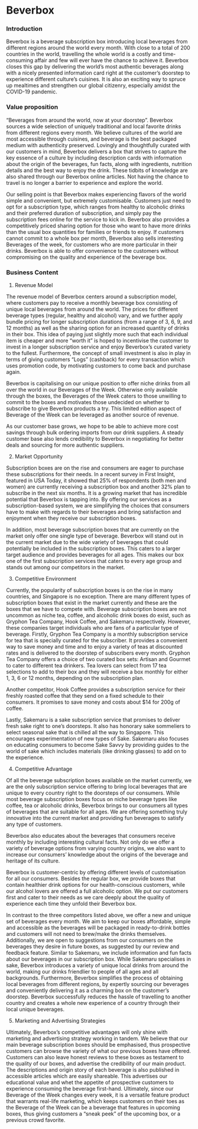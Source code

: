 # Beverbox

### Introduction
Beverbox is a beverage subscription box introducing local beverages from different regions around the world every month. With close to a total of 200 countries in the world, travelling the whole world is a costly and time-consuming affair and few will ever have the chance to achieve it. Beverbox closes this gap by delivering the world’s most authentic beverages along with a nicely presented information card right at the customer’s doorstep to experience different culture’s cuisines. It is also an exciting way to spruce up mealtimes and strengthen our global citizenry, especially amidst the COVID-19 pandemic. 

### Value proposition
“Beverages from around the world, now at your doorstep”. Beverbox sources a wide selection of uniquely traditional and local favorite drinks from different regions every month. We believe cultures of the world are most accessible through cuisines, and beverage is the best packaged medium with authenticity preserved. Lovingly and thoughtfully curated with our customers in mind, Beverbox delivers a box that strives to capture the key essence of a culture by including description cards with information about the origin of the beverages, fun facts, along with ingredients, nutrition details and the best way to enjoy the drink. These tidbits of knowledge are also shared through our Beverbox online articles. Not having the chance to travel is no longer a barrier to experience and explore the world. 

Our selling point is that Beverbox makes experiencing flavors of the world simple and convenient, but extremely customisable. Customers just need to opt for a subscription type,  which ranges from healthy to alcoholic drinks and their preferred duration of subscription, and simply pay the subscription fees online for the service to kick in. Beverbox also provides a competitively priced sharing option for those who want to have more drinks than the usual box quantities for families or friends to enjoy. If customers cannot commit to a whole box per month, Beverbox also sells interesting Beverages of the week, for customers who are more particular in their drinks. Beverbox is able to offer convenience to the customers without compromising on the quality and experience of the beverage box. 

### Business Content
1.	Revenue Model

The revenue model of Beverbox centers around a subscription model, where customers pay to receive a monthly beverage box consisting of unique local beverages from around the world. The prices for different beverage types (regular, healthy and alcohol) vary, and we further apply bundle pricing for longer subscription durations (from a range of 3, 6, 9, and 12 months) as well as the sharing option for an increased quantity of drinks in their box. This idea of paying just slightly more such that each individual item is cheaper and more “worth it” is hoped to incentivise the customer to invest in a longer subscription service and enjoy Beverbox’s curated variety to the fullest. Furthermore, the concept of small investment is also in play in terms of giving customers “Logs” (cashback) for every transaction which uses promotion code, by motivating customers to come back and purchase again. 

Beverbox is capitalising on our unique position to offer niche drinks from all over the world in our Beverages of the Week. Otherwise only available through the boxes, the Beverages of the Week caters to those unwilling to commit to the boxes and motivates those undecided on whether to subscribe to give Beverbox products a try. This limited edition aspect of Beverage of the Week can be leveraged as another source of revenue. 

As our customer base grows, we hope to be able to achieve more cost savings through bulk ordering imports from our drink suppliers. A steady customer base also lends credibility to Beverbox in negotiating for better deals and sourcing for more authentic suppliers. 

2.	Market Opportunity

Subscription boxes are on the rise and consumers are eager to purchase these subscriptions for their needs. In a recent survey in First Insight, featured in USA Today, it showed that 25% of respondents (both men and women) are currently receiving a subscription box and another 32% plan to subscribe in the next six months. It is a growing market that has incredible potential that Beverbox is tapping into. By offering our services as a subscription-based system, we are simplifying the choices that consumers have to make with regards to their beverages and bring satisfaction and enjoyment when they receive our subscription boxes.

In addition, most beverage subscription boxes that are currently on the market only offer one single type of beverage. Beverbox will stand out in the current market due to the wide variety of beverages that could potentially be included in the subscription boxes. This caters to a larger target audience and provides beverages for all ages. This makes our box one of the first subscription services that caters to every age group and stands out among our competitors in the market.

3.	Competitive Environment

Currently, the popularity of subscription boxes is on the rise in many countries, and Singapore is no exception. There are many different types of subscription boxes that exist in the market currently and these are the boxes that we have to compete with. Beverage subscription boxes are not uncommon as niche tea, coffee, and alcoholic drink boxes do exist, such as Gryphon Tea Company, Hook Coffee, and Sakemaru respectively. However, these companies target individuals who are fans of a particular type of beverage.
Firstly, Gryphon Tea Company is a monthly subscription service for tea that is specially curated for the subscriber. It provides a convenient way to save money and time and to enjoy a variety of teas at discounted rates and is delivered to the doorstep of subscribers every month. Gryphon Tea Company offers a choice of two curated box sets: Artisan and Gourmet to cater to different tea drinkers. Tea lovers can select from 17 tea selections to add to their box and they will receive a box monthly for either 1, 3, 6 or 12 months, depending on the subscription plan.

Another competitor, Hook Coffee provides a subscription service for their freshly roasted coffee that they send on a fixed schedule to their consumers. It promises to save money and costs about $14 for 200g of coffee.

Lastly, Sakemaru is a sake subscription service that promises to deliver fresh sake right to one’s doorsteps. It also has honorary sake sommeliers to select seasonal sake that is chilled all the way to Singapore. This encourages experimentation of new types of Sake. Sakemaru also focuses on educating consumers to become Sake Savvy by providing guides to the world of sake which includes materials (like drinking glasses) to add on to the experience. 

4.	Competitive Advantage

Of all the beverage subscription boxes available on the market currently, we are the only subscription service offering to bring local beverages that are unique to every country right to the doorsteps of our consumers. While most beverage subscription boxes focus on niche beverage types like coffee, tea or alcoholic drinks, Beverbox brings to our consumers all types of beverages that are suitable for all ages. We are offering something truly innovative into the current market and providing fun beverages to satisfy any type of customers. 

Beverbox also educates about the beverages that consumers receive monthly by including interesting cultural facts. Not only do we offer a variety of beverage options from varying country origins, we also want to increase our consumers’ knowledge about the origins of the beverage and heritage of its culture.

Beverbox is customer-centric by offering different levels of customisation for all our consumers. Besides the regular box, we provide boxes that contain healthier drink options for our health-conscious customers, while our alcohol lovers are offered a full alcoholic option. We put our customers first and cater to their needs as we care deeply about the quality of experience each time they unfold their Beverbox box. 

In contrast to the three competitors listed above, we offer a new and unique set of beverages every month. We aim to keep our boxes affordable, simple and accessible as the beverages will be packaged in ready-to-drink bottles and customers will not need to brew/make the drinks themselves. Additionally, we are open to suggestions from our consumers on the beverages they desire in future boxes, as suggested by our review and feedback feature. Similar to Sakemaru, we include information and fun facts about our beverages in our subscription box. While Sakemaru specialises in sake, Beverbox introduces a variety of unique local drinks from around the world, making our drinks friendlier to people of all ages and all backgrounds. Furthermore, Beverbox simplifies the process of obtaining local beverages from different regions, by expertly sourcing our beverages and conveniently delivering it as a charming box on the customer’s doorstep. Beverbox successfully reduces the hassle of travelling to another country and creates a whole new experience of a country through their local unique beverages.

5.	Marketing and Advertising Strategies

Ultimately, Beverbox’s competitive advantages will only shine with marketing and advertising strategy working in tandem. We believe that our main beverage subscription boxes should be emphasised, thus prospective customers can browse the variety of what our previous boxes have offered. Customers can also leave honest reviews to these boxes as testament to the quality of our boxes, and advertise the credibility of our main product. The descriptions and origin story of each beverage is also published in accessible articles which are easily shareable. This advertises our educational value and whet the appetite of prospective customers to experience consuming the beverage first-hand. Ultimately, since our Beverage of the Week changes every week, it is a versatile feature product that warrants real-life marketing, which keeps customers on their toes as the Beverage of the Week can be a beverage that features in upcoming boxes, thus giving customers a “sneak peek” of the upcoming box, or a previous crowd favorite. 
